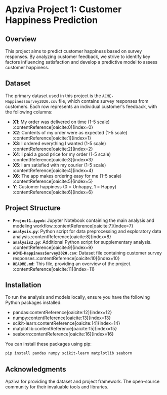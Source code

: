 # Apziva Project 1: Customer Happiness Prediction

## Overview

This project aims to predict customer happiness based on survey responses. By analyzing customer feedback, we strive to identify key factors influencing satisfaction and develop a predictive model to assess customer happiness.

## Dataset

The primary dataset used in this project is the `ACME-HappinessSurvey2020.csv` file, which contains survey responses from customers. Each row represents an individual customer's feedback, with the following columns:

- **X1**: My order was delivered on time (1-5 scale)&#8203;:contentReference[oaicite:0]{index=0}
- **X2**: Contents of my order were as expected (1-5 scale)&#8203;:contentReference[oaicite:1]{index=1}
- **X3**: I ordered everything I wanted (1-5 scale)&#8203;:contentReference[oaicite:2]{index=2}
- **X4**: I paid a good price for my order (1-5 scale)&#8203;:contentReference[oaicite:3]{index=3}
- **X5**: I am satisfied with my courier (1-5 scale)&#8203;:contentReference[oaicite:4]{index=4}
- **X6**: The app makes ordering easy for me (1-5 scale)&#8203;:contentReference[oaicite:5]{index=5}
- **Y**: Customer happiness (0 = Unhappy, 1 = Happy)&#8203;:contentReference[oaicite:6]{index=6}

## Project Structure

- **`Project1.ipynb`**: Jupyter Notebook containing the main analysis and modeling workflow.&#8203;:contentReference[oaicite:7]{index=7}
- **`analysis.py`**: Python script for data preprocessing and exploratory data analysis.&#8203;:contentReference[oaicite:8]{index=8}
- **`analysis2.py`**: Additional Python script for supplementary analysis.&#8203;:contentReference[oaicite:9]{index=9}
- **`ACME-HappinessSurvey2020.csv`**: Dataset file containing customer survey responses.&#8203;:contentReference[oaicite:10]{index=10}
- **`README.md`**: This file, providing an overview of the project.&#8203;:contentReference[oaicite:11]{index=11}

## Installation

To run the analysis and models locally, ensure you have the following Python packages installed:

- pandas&#8203;:contentReference[oaicite:12]{index=12}
- numpy&#8203;:contentReference[oaicite:13]{index=13}
- scikit-learn&#8203;:contentReference[oaicite:14]{index=14}
- matplotlib&#8203;:contentReference[oaicite:15]{index=15}
- seaborn&#8203;:contentReference[oaicite:16]{index=16}

You can install these packages using pip:

```bash
pip install pandas numpy scikit-learn matplotlib seaborn
```

## Acknowledgments

Apziva for providing the dataset and project framework.​ The open-source community for their invaluable tools and libraries.​
